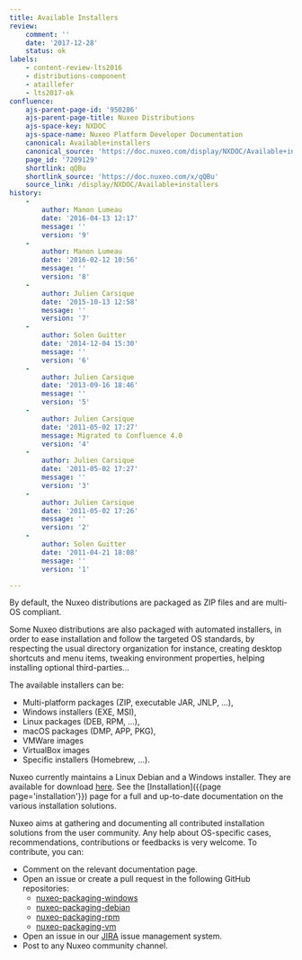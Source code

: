 ```yaml
---
title: Available Installers
review:
    comment: ''
    date: '2017-12-28'
    status: ok
labels:
    - content-review-lts2016
    - distributions-component
    - ataillefer
    - lts2017-ok
confluence:
    ajs-parent-page-id: '950286'
    ajs-parent-page-title: Nuxeo Distributions
    ajs-space-key: NXDOC
    ajs-space-name: Nuxeo Platform Developer Documentation
    canonical: Available+installers
    canonical_source: 'https://doc.nuxeo.com/display/NXDOC/Available+installers'
    page_id: '7209129'
    shortlink: qQBu
    shortlink_source: 'https://doc.nuxeo.com/x/qQBu'
    source_link: /display/NXDOC/Available+installers
history:
    -
        author: Manon Lumeau
        date: '2016-04-13 12:17'
        message: ''
        version: '9'
    -
        author: Manon Lumeau
        date: '2016-02-12 10:56'
        message: ''
        version: '8'
    -
        author: Julien Carsique
        date: '2015-10-13 12:58'
        message: ''
        version: '7'
    -
        author: Solen Guitter
        date: '2014-12-04 15:30'
        message: ''
        version: '6'
    -
        author: Julien Carsique
        date: '2013-09-16 18:46'
        message: ''
        version: '5'
    -
        author: Julien Carsique
        date: '2011-05-02 17:27'
        message: Migrated to Confluence 4.0
        version: '4'
    -
        author: Julien Carsique
        date: '2011-05-02 17:27'
        message: ''
        version: '3'
    -
        author: Julien Carsique
        date: '2011-05-02 17:26'
        message: ''
        version: '2'
    -
        author: Solen Guitter
        date: '2011-04-21 18:08'
        message: ''
        version: '1'

---
```

By default, the Nuxeo distributions are packaged as ZIP files and are multi-OS compliant.

Some Nuxeo distributions are also packaged with automated installers, in order to ease installation and follow the targeted OS standards, by respecting the usual directory organization for instance, creating desktop shortcuts and menu items, tweaking environment properties, helping installing optional third-parties...

The available installers can be:

*   Multi-platform packages (ZIP, executable JAR, JNLP, ...),
*   Windows installers (EXE, MSI),
*   Linux packages (DEB, RPM, ...),
*   macOS packages (DMP, APP, PKG),
*   VMWare images
*   VirtualBox images
*   Specific installers (Homebrew, ...).

Nuxeo currently maintains a Linux Debian and a Windows installer. They are available for download [here](http://www.nuxeo.com/downloads/).
See the [Installation]({{page page='installation'}}) page for a full and up-to-date documentation on the various installation solutions.

Nuxeo aims at gathering and documenting all contributed installation solutions from the user community. Any help about OS-specific cases, recommendations, contributions or feedbacks is very welcome.
To contribute, you can:
- Comment on the relevant documentation page.
- Open an issue or create a pull request in the following GitHub repositories:
    - [nuxeo-packaging-windows](https://github.com/nuxeo/nuxeo-packaging-windows)
    - [nuxeo-packaging-debian](https://github.com/nuxeo/nuxeo-packaging-debian)
    - [nuxeo-packaging-rpm](https://github.com/nuxeo/nuxeo-packaging-rpm)
    - [nuxeo-packaging-vm](https://github.com/nuxeo/nuxeo-packaging-vm)
- Open an issue in our [JIRA](https://jira.nuxeo.com/browse/NXBT) issue management system.
- Post to any Nuxeo community channel.

